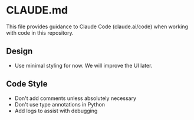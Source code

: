 # CLAUDE.md

This file provides guidance to Claude Code (claude.ai/code) when working with code in this repository.

## Design

- Use minimal styling for now. We will improve the UI later.

## Code Style

- Don't add comments unless absolutely necessary
- Don't use type annotations in Python
- Add logs to assist with debugging

